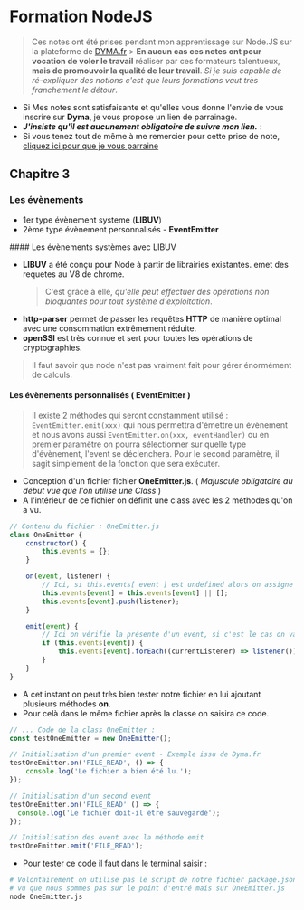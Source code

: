 # Formation NodeJS

> Ces notes ont été prises pendant mon apprentissage sur Node.JS sur la plateforme de [DYMA.fr](https://dyma.fr) > **En aucun cas ces notes ont pour vocation de voler le travail** réaliser par ces formateurs talentueux, **mais de promouvoir la qualité de leur travail**.
> _Si je suis capable de ré-expliquer des notions c'est que leurs formations vaut très franchement le détour_.

-   Si Mes notes sont satisfaisante et qu'elles vous donne l'envie de vous inscrire sur **Dyma**, je vous propose un lien de parrainage.
-   **_J'insiste qu'il est aucunement obligatoire de suivre mon lien._** :
-   Si vous tenez tout de même à me remercier pour cette prise de note, [cliquez ici pour que je vous parraine](https://dyma.fr/r/5d52bd274e7aec730eb90fde)

## Chapitre 3

### Les évènements

-   1er type évènement systeme (**LIBUV**)
-   2ème type évènement personnalisés - **EventEmitter**

#### Les évènements systèmes avec LIBUV

-   **LIBUV** a été conçu pour Node à partir de librairies existantes. emet des requetes au V8 de chrome.
    > C'est grâce à elle, _qu'elle peut effectuer des opérations non bloquantes pour tout système d'exploitation_.
-   **http-parser** permet de passer les requêtes **HTTP** de manière optimal avec une consommation extrêmement réduite.
-   **openSSl** est très connue et sert pour toutes les opérations de cryptographies.

> Il faut savoir que node n'est pas vraiment fait pour gérer énormément de calculs.

#### Les évènements personnalisés ( EventEmitter )

> Il existe 2 méthodes qui seront constamment utilisé : `EventEmitter.emit(xxx)` qui nous permettra d'émettre un évènement
> et nous avons aussi `EventEmitter.on(xxx, eventHandler)` ou en premier paramètre on pourra sélectionner sur quelle type d'évènement, l'event se déclenchera. Pour le second paramètre, il sagit simplement de la fonction que sera exécuter.

-   Conception d'un fichier fichier **OneEmitter.js**. ( _Majuscule obligatoire au début vue que l'on utilise une Class_ )
-   A l'intérieur de ce fichier on définit une class avec les 2 méthodes qu'on a vu.

```js
// Contenu du fichier : OneEmitter.js
class OneEmitter {
	constructor() {
		this.events = {};
	}

	on(event, listener) {
		// Ici, si this.events[ event ] est undefined alors on assigne un tableau vide.
		this.events[event] = this.events[event] || [];
		this.events[event].push(listener);
	}

	emit(event) {
		// Ici on vérifie la présente d'un event, si c'est le cas on va boucler dessus et tout afficher.
		if (this.events[event]) {
			this.events[event].forEach((currentListener) => listener());
		}
	}
}
```

-   A cet instant on peut très bien tester notre fichier en lui ajoutant plusieurs méthodes **on**.
-   Pour celà dans le même fichier après la classe on saisira ce code.

```js
// ... Code de la class OneEmitter :
const testOneEmitter = new OneEmitter();

// Initialisation d'un premier event - Exemple issu de Dyma.fr
testOneEmitter.on('FILE_READ', () => {
	console.log('Le fichier a bien été lu.');
});

// Initialisation d'un second event
testOneEmitter.on('FILE_READ' () => {
  console.log('Le fichier doit-il être sauvegardé');
});

// Initialisation des event avec la méthode emit
testOneEmitter.emit('FILE_READ');
```

-   Pour tester ce code il faut dans le terminal saisir :

```sh
# Volontairement on utilise pas le script de notre fichier package.json
# vu que nous sommes pas sur le point d'entré mais sur OneEmitter.js
node OneEmitter.js
```
